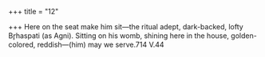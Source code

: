 +++
title = "12"

+++
Here on the seat make him sit—the ritual adept, dark-backed, lofty  Br̥haspati (as Agni).
Sitting on his womb, shining here in the house, golden-colored,
reddish—(him) may we serve.714 V.44